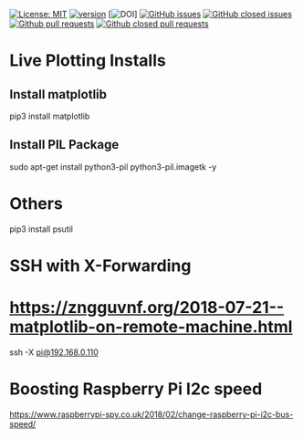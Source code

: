 [![License: MIT](https://img.shields.io/badge/License-MIT-yellow.svg)](https://opensource.org/licenses/MIT)
[![version](https://img.shields.io/badge/version-3.0-blue)](https://github.com/sak007/IOT-HW4/releases/tag/v3.0)
[![DOI]()]
[![GitHub issues](https://img.shields.io/github/issues/sak007/IOT-HW4)](https://github.com/sak007/IOT-HW4/issues?q=is%3Aopen+is%3Aissue)
[![GitHub closed issues](https://img.shields.io/github/issues-closed/sak007/IOT-HW4)](https://github.com/sak007/IOT-HW4/issues?q=is%3Aissue+is%3Aclosed)
[![Github pull requests](https://img.shields.io/github/issues-pr/sak007/IOT-HW4)](https://github.com/sak007/IOT-HW4/pulls)
[![Github closed pull requests](https://img.shields.io/github/issues-pr-closed/sak007/IOT-HW4)](https://github.com/sak007/IOT-HW4/pulls?q=is%3Apr+is%3Aclosed)

# Live Plotting Installs
## Install matplotlib
pip3 install matplotlib
## Install PIL Package
sudo apt-get install python3-pil python3-pil.imagetk -y
# Others
pip3 install psutil

# SSH with X-Forwarding
# https://zngguvnf.org/2018-07-21--matplotlib-on-remote-machine.html
ssh -X pi@192.168.0.110

# Boosting Raspberry Pi I2c speed
https://www.raspberrypi-spy.co.uk/2018/02/change-raspberry-pi-i2c-bus-speed/

